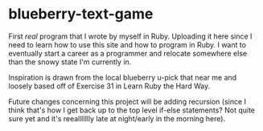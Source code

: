 blueberry-text-game
===================

First *real* program that I wrote by myself in Ruby. Uploading it here since I need to learn how to use this site and how to program in Ruby. I want to eventually start a career as a programmer and relocate somewhere else than the snowy state I'm currently in.

Inspiration is drawn from the local blueberry u-pick that near me and loosely based off of Exercise 31 in Learn Ruby the Hard Way.

Future changes concerning this project will be adding recursion (since I think that's how I get back up to the top level if-else statements? Not quite sure yet and it's reeallllllly late at night/early in the morning here).
